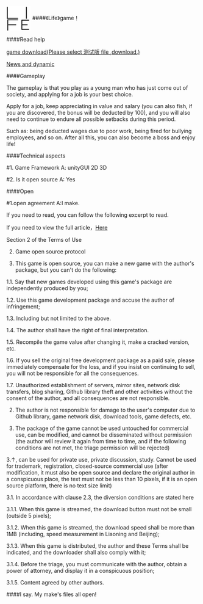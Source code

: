 <img src="资源组/logo64.png" align="center">
####《Life》game！

####Read help

[game download(Please select 测试版 file ,download.)](游戏下载)

[News and dynamic](新闻及动态)

####Gameplay

The gameplay is that you play as a young man who has just come out of society, and applying for a job is your best choice.

Apply for a job, keep appreciating in value and salary (you can also fish, if you are discovered, the bonus will be deducted by 100), and you will also need to continue to endure all possible setbacks during this period.

Such as: being deducted wages due to poor work, being fired for bullying employees, and so on. After all this, you can also become a boss and enjoy life!

####Technical aspects

#1. Game Framework A: unityGUI 2D 3D

#2. Is it open source A: Yes

####Open

#1.open agreement  A:I make.

If you need to read, you can follow the following excerpt to read.

If you need to view the full article，[Here](其他/使用条款)


Section 2 of the Terms of Use

2. Game open source protocol

1. This game is open source, you can make a new game with the author's package, but you can't do the following:

1.1. Say that new games developed using this game's package are independently produced by you;

1.2. Use this game development package and accuse the author of infringement;

1.3. Including but not limited to the above.

1.4. The author shall have the right of final interpretation.

1.5. Recompile the game value after changing it, make a cracked version, etc.

1.6. If you sell the original free development package as a paid sale, please immediately compensate for the loss, and if you insist on continuing to sell, you will not be responsible for all the consequences.

1.7. Unauthorized establishment of servers, mirror sites, network disk transfers, blog sharing, Github library theft and other activities without the consent of the author, and all consequences are not responsible.

2. The author is not responsible for damage to the user's computer due to Github library, game network disk, download tools, game defects, etc.

3. The package of the game cannot be used untouched for commercial use, can be modified, and cannot be disseminated without permission (the author will review it again from time to time, and if the following conditions are not met, the triage permission will be rejected)

3.↑, can be used for private use, private discussion, study. Cannot be used for trademark, registration, closed-source commercial use (after modification, it must also be open source and declare the original author in a conspicuous place, the text must not be less than 10 pixels, if it is an open source platform, there is no text size limit)

3.1. In accordance with clause 2.3, the diversion conditions are stated here

3.1.1. When this game is streamed, the download button must not be small (outside 5 pixels);

3.1.2. When this game is streamed, the download speed shall be more than 1MB (including, speed measurement in Liaoning and Beijing);

3.1.3. When this game is distributed, the author and these Terms shall be indicated, and the downloader shall also comply with it;

3.1.4. Before the triage, you must communicate with the author, obtain a power of attorney, and display it in a conspicuous position;

3.1.5. Content agreed by other authors.

####I say.
My make's files all open!

